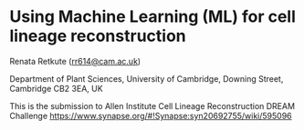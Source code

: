 # Using Machine Learning (ML) for cell lineage reconstruction
Renata Retkute (rr614@cam.ac.uk)

Department of Plant Sciences, University of Cambridge, Downing Street, Cambridge
CB2 3EA, UK

This is the submission to Allen Institute Cell Lineage Reconstruction DREAM Challenge https://www.synapse.org/#!Synapse:syn20692755/wiki/595096
